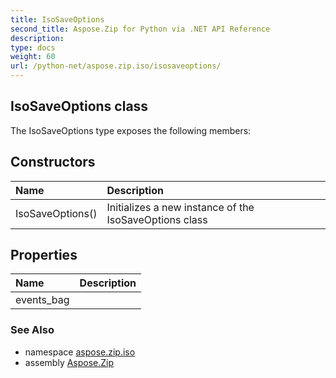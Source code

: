 ```yaml
---
title: IsoSaveOptions
second_title: Aspose.Zip for Python via .NET API Reference
description: 
type: docs
weight: 60
url: /python-net/aspose.zip.iso/isosaveoptions/
---
```


## IsoSaveOptions class



The IsoSaveOptions type exposes the following members:
## Constructors
| Name | Description |
| :- | :- |
|IsoSaveOptions()|Initializes a new instance of the IsoSaveOptions class|
## Properties
| Name | Description |
| :- | :- |
|events_bag|  |

### See Also

* namespace [aspose.zip.iso](/zip/python-net/aspose.zip.iso/)
* assembly [Aspose.Zip](/zip/python-net/)

